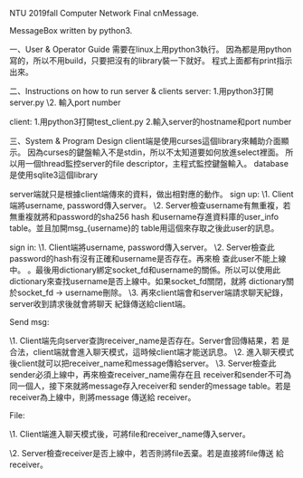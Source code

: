 NTU 2019fall Computer Network Final  cnMessage.

MessageBox written by python3.

一、User & Operator Guide 
需要在linux上用python3執行。 
因為都是用python寫的，所以不用build，只要把沒有的library裝一下就好。 
程式上面都有print指示出來。 

二、Instructions on how to run server & clients 
server: 
1.用python3打開server.py 
\2. 輸入port number 

client: 
1.用python3打開test_client.py 
2.輸入server的hostname和port number 


三、System & Program Design 
client端是使用curses這個library來輔助介面顯示。 
因為curses的鍵盤輸入不是stdin，所以不太知道要如何放進select裡面。 
所以用一個thread監控server的file descriptor，主程式監控鍵盤輸入。 
database是使用sqlite3這個library 


server端就只是根據client端傳來的資料，做出相對應的動作。 
sign up: 
\1. Client端將username, password傳入server。 
\2. Server檢查username有無重複，若無重複就將和password的sha256 hash
和username存進資料庫的user_info table。並且加開msg_{username}的
table用這個來存取之後此user的訊息。 

sign in: 
\1. Client端將username, password傳入server。 
\2. Server檢查此password的hash有沒有正確和username是否存在。再來檢
查此user不能上線中。 
。最後用dictionary綁定socket_fd和username的關係。所以可以使用此
dictionary來查找username是否上線中。如果socket_fd關閉，就將
dictionary關於socket_fd -> username刪除。 
\3. 再來client端會和server端請求聊天紀錄，server收到請求後就會將聊天
紀錄傳送給client端。 

Send msg: 

\1. Client端先向server查詢receiver_name是否存在。Server會回傳結果，若
是合法，client端就會進入聊天模式，這時候client端才能送訊息。 
\2. 進入聊天模式後client就可以把receiver_name和message傳給server。 
\3. Server檢查此sender必須上線中，再來檢查receiver_name需存在且
receiver和sender不可為同一個人，接下來就將message存入receiver和
sender的message table。若是receiver為上線中，則將message 傳送給
receiver。 

File: 

\1. Client端進入聊天模式後，可將file和receiver_name傳入server。 

\2. Server檢查receiver是否上線中，若否則將file丟棄。若是直接將file傳送
給receiver。